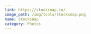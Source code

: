 ```yaml
---
link: https://stocksnap.io/
image_path: /img/tools/stocksnap.png
name: Stocksnap
category: Photos
---
```


